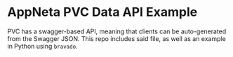 # AppNeta PVC Data API Example

PVC has a swagger-based API, meaning that clients can be auto-generated from the Swagger JSON.  This repo includes said file, as well as an example in Python using `bravado`.
